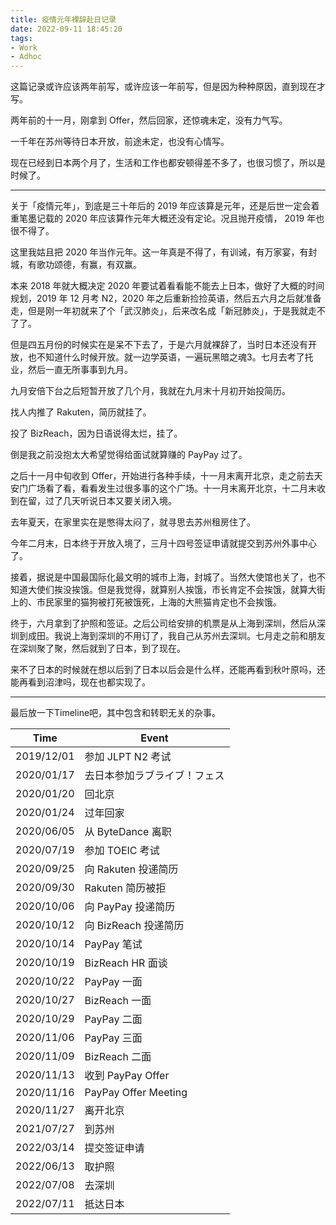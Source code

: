 ```yaml
---
title: 疫情元年裸辞赴日记录
date: 2022-09-11 18:45:20
tags:
- Work
- Adhoc
---
```


这篇记录或许应该两年前写，或许应该一年前写，但是因为种种原因，直到现在才写。

两年前的十一月，刚拿到 Offer，然后回家，还惊魂未定，没有力气写。

一千年在苏州等待日本开放，前途未定，也没有心情写。

现在已经到日本两个月了，生活和工作也都安顿得差不多了，也很习惯了，所以是时候了。

------

关于「疫情元年」，到底是三十年后的 2019 年应该算是元年，还是后世一定会着重笔墨记载的 2020 年应该算作元年大概还没有定论。况且抛开疫情， 2019 年也很不得了。

这里我姑且把 2020 年当作元年。这一年真是不得了，有训诫，有万家宴，有封城，有歌功颂德，有赢，有双赢。

本来 2018 年就大概决定 2020 年要试着看看能不能去上日本，做好了大概的时间规划，2019 年 12 月考 N2，2020 年之后重新捡捡英语，然后五六月之后就准备走，但是刚一年初就来了个「武汉肺炎」，后来改名成「新冠肺炎」，于是我就走不了了。

但是四五月份的时候实在是呆不下去了，于是六月就裸辞了，当时日本还没有开放，也不知道什么时候开放。就一边学英语，一遍玩黑暗之魂3。七月去考了托业，然后一直无所事事到九月。

九月安倍下台之后短暂开放了几个月，我就在九月末十月初开始投简历。

找人内推了 Rakuten，简历就挂了。

投了 BizReach，因为日语说得太烂，挂了。

倒是我之前没抱太大希望觉得给面试就算赚的 PayPay 过了。

之后十一月中旬收到 Offer，开始进行各种手续，十一月末离开北京，走之前去天安门广场看了看，看看发生过很多事的这个广场。十一月末离开北京，十二月末收到在留，过了几天听说日本又要关闭入境。

去年夏天，在家里实在是憋得太闷了，就寻思去苏州租房住了。

今年二月末，日本终于开放入境了，三月十四号签证申请就提交到苏州外事中心了。

接着，据说是中国最国际化最文明的城市上海，封城了。当然大使馆也关了，也不知道大使们挨没挨饿。但是我觉得，就算别人挨饿，市长肯定不会挨饿，就算大街上的、市民家里的猫狗被打死被饿死，上海的大熊猫肯定也不会挨饿。

终于，六月拿到了护照和签证。之后公司给安排的机票是从上海到深圳，然后从深圳到成田。我说上海到深圳的不用订了，我自己从苏州去深圳。七月走之前和朋友在深圳聚了聚，然后就到了日本，到了现在。

来不了日本的时候就在想以后到了日本以后会是什么样，还能再看到秋叶原吗，还能再看到沼津吗，现在也都实现了。

------

最后放一下Timeline吧，其中包含和转职无关的杂事。

| Time | Event |
| ---- | ----- |
| 2019/12/01 | 参加 JLPT N2 考试 |
| 2020/01/17 | 去日本参加ラブライブ！フェス |
| 2020/01/20 | 回北京 |
| 2020/01/24 | 过年回家 |
| 2020/06/05 | 从 ByteDance 离职 |
| 2020/07/19 | 参加 TOEIC 考试 |
| 2020/09/25 | 向 Rakuten 投递简历 |
| 2020/09/30 | Rakuten 简历被拒 |
| 2020/10/06 | 向 PayPay 投递简历 |
| 2020/10/12 | 向 BizReach 投递简历 |
| 2020/10/14 | PayPay 笔试 |
| 2020/10/19 | BizReach HR 面谈 |
| 2020/10/22 | PayPay 一面 |
| 2020/10/27 | BizReach 一面 |
| 2020/10/29 | PayPay 二面 |
| 2020/11/06 | PayPay 三面 |
| 2020/11/09 | BizReach 二面 |
| 2020/11/13 | 收到 PayPay Offer |
| 2020/11/16 | PayPay Offer Meeting |
| 2020/11/27 | 离开北京 |
| 2021/07/27 | 到苏州 |
| 2022/03/14 | 提交签证申请 |
| 2022/06/13 | 取护照 |
| 2022/07/08 | 去深圳 |
| 2022/07/11 | 抵达日本 |
